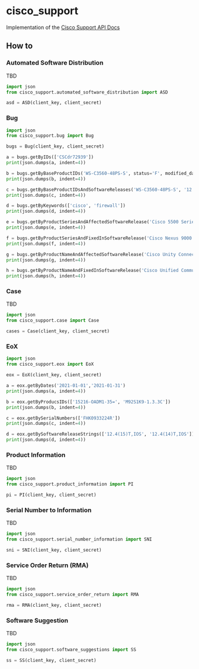 # cisco_support
Implementation of the [Cisco Support API Docs](https://developer.cisco.com/docs/support-apis/#!introduction-to-cisco-support-apis)

## How to

### Automated Software Distribution

TBD
```py
import json
from cisco_support.automated_software_distribution import ASD

asd = ASD(client_key, client_secret)
```

### Bug

```py
import json
from cisco_support.bug import Bug

bugs = Bug(client_key, client_secret)

a = bugs.getByIDs(['CSCdr72939'])
print(json.dumps(a, indent=4))

b = bugs.getByBaseProductIDs('WS-C3560-48PS-S', status='F', modified_date=5, severity=2, sort_by='modified_date')
print(json.dumps(b, indent=4))

c = bugs.getByBaseProductIDsAndSoftwareReleases('WS-C3560-48PS-S', '12.2(25)SE', modified_date=5, sort_by='modified_date')
print(json.dumps(c, indent=4))

d = bugs.getByKeywords(['cisco', 'firewall'])
print(json.dumps(d, indent=4))

e = bugs.getByProductSeriesAndAffectedSoftwareRelease('Cisco 5500 Series Wireless Controllers', ['7.4(100.0)'])
print(json.dumps(e, indent=4))

f = bugs.getByProductSeriesAndFixedInSoftwareRelease('Cisco Nexus 9000 Series Switches', ['10.1(1)'], modified_date=5)
print(json.dumps(f, indent=4))

g = bugs.getByProductNameAndAffectedSoftwareRelease('Cisco Unity Connection Version 10.5', ['10.5(2)'], modified_date=5)
print(json.dumps(g, indent=4))

h = bugs.getByProductNameAndFixedInSoftwareRelease('Cisco Unified Communications Manager (CallManager)', ['10.5'])
print(json.dumps(h, indent=4))

```

### Case

TBD
```py
import json
from cisco_support.case import Case

cases = Case(client_key, client_secret)
```

### EoX

```py
import json
from cisco_support.eox import EoX

eox = EoX(client_key, client_secret)

a = eox.getByDates('2021-01-01','2021-01-31')
print(json.dumps(a, indent=4))

b = eox.getByProducsIDs(['15216-OADM1-35=', 'M92S1K9-1.3.3C'])
print(json.dumps(b, indent=4))

c = eox.getBySerialNumbers(['FHK0933224R'])
print(json.dumps(c, indent=4))

d = eox.getBySoftwareReleaseStrings(['12.4(15)T,IOS', '12.4(14)T,IOS'])
print(json.dumps(d, indent=4))
```

### Product Information

TBD
```py
import json
from cisco_support.product_information import PI

pi = PI(client_key, client_secret)
```

### Serial Number to Information

TBD
```py
import json
from cisco_support.serial_number_information import SNI

sni = SNI(client_key, client_secret)
```

### Service Order Return (RMA)

TBD
```py
import json
from cisco_support.service_order_return import RMA

rma = RMA(client_key, client_secret)
```

### Software Suggestion

TBD
```py
import json
from cisco_support.software_suggestions import SS

ss = SS(client_key, client_secret)
```
